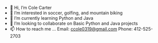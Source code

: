 - 👋 Hi, I’m Cole Carter
- 👀 I’m interested in soccer, golfing, and mountain biking
- 🌱 I’m currently learning Python and Java
- 💞️ I’m looking to collaborate on Basic Python and Java projects
- 📫 How to reach me ... Email: ccole0319@gmail.com     Phone: 412-525-2703

<!---
ccole0319/ccole0319 is a ✨ special ✨ repository because its `README.md` (this file) appears on your GitHub profile.
You can click the Preview link to take a look at your changes.
--->
